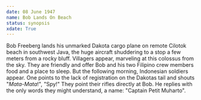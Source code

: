 ```yaml
---
date: 08 June 1947
name: Bob Lands On Beach
status: synopsis
xdate: True
---
```

Bob Freeberg lands his unmarked
Dakota cargo plane on remote Cilotok beach in southwest Java, the huge
aircraft shuddering to a stop a few meters from a rocky bluff.
Villagers appear, marveling at this colossus from the sky. They are
friendly and offer Bob and his two Filipino crew members food and a
place to sleep. But the following morning, Indonesian soldiers appear.
One points to the lack of registration on the Dakotas tail and shouts
"*Mata-Mata*!", "Spy!" They point their rifles directly at Bob. He
replies with the only words they might understand, a name: "Captain
Petit Muharto".
